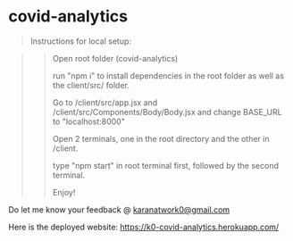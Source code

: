 # covid-analytics
 
>Instructions for local setup:

>>Open root folder (covid-analytics)
>>
>>run "npm i" to install dependencies in the root folder as well as the client/src/ folder.
>>
>>Go to /client/src/app.jsx and /client/src/Components/Body/Body.jsx and change BASE_URL to "localhost:8000"
>>
>>Open 2 terminals, one in the root directory and the other in /client.
>>
>>type "npm start" in root terminal first, followed by the second terminal.
>>
>>Enjoy!


Do let me know your feedback @ karanatwork0@gmail.com

Here is the deployed website: https://k0-covid-analytics.herokuapp.com/

